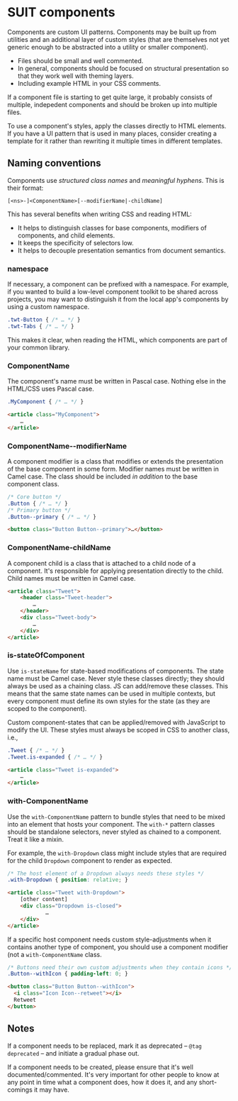 # SUIT components

Components are custom UI patterns. Components may be built up from
utilities and an additional layer of custom styles (that are themselves not yet
generic enough to be abstracted into a utility or smaller component).

* Files should be small and well commented.
* In general, components should be focused on structural presentation so that
  they work well with theming layers.
* Including example HTML in your CSS comments.

If a component file is starting to get quite large, it probably consists of
multiple, indepedent components and should be broken up into multiple files.

To use a component's styles, apply the classes directly to HTML elements. If
you have a UI pattern that is used in many places, consider creating a template
for it rather than rewriting it multiple times in different templates.

## Naming conventions

Components use _structured class names_ and _meaningful hyphens_. This is their
format:

```
[<ns>-]<ComponentName>[--modifierName|-childName]
```

This has several benefits when writing CSS and reading HTML:

* It helps to distinguish classes for base components, modifiers of components,
  and child elements.
* It keeps the specificity of selectors low.
* It helps to decouple presentation semantics from document semantics.

### namespace

If necessary, a component can be prefixed with a namespace. For example, if you
wanted to build a low-level component toolkit to be shared across projects, you
may want to distinguish it from the local app's components by using a custom
namespace.

```css
.twt-Button { /* … */ }
.twt-Tabs { /* … */ }
```

This makes it clear, when reading the HTML, which components are part of your
common library.

### ComponentName

The component's name must be written in Pascal case. Nothing else in the
HTML/CSS uses Pascal case.

```css
.MyComponent { /* … */ }
```

```html
<article class="MyComponent">
    …
</article>
```

### ComponentName--modifierName

A component modifier is a class that modifies or extends the presentation of
the base component in some form. Modifier names must be written in Camel
case. The class should be included _in addition_ to the base component class.

```css
/* Core button */
.Button { /* … */ }
/* Primary button */
.Button--primary { /* … */ }
```

```html
<button class="Button Button--primary">…</button>
```

### ComponentName-childName

A component child is a class that is attached to a child node of a component.
It's responsible for applying presentation directly to the child. Child names
must be written in Camel case.

```html
<article class="Tweet">
    <header class="Tweet-header">
        …
    </header>
    <div class="Tweet-body">
        …
    </div>
</article>
```

### is-stateOfComponent

Use `is-stateName` for state-based modifications of components. The state name
must be Camel case. Never style these classes directly; they should always be
used as a chaining class. JS can add/remove these classes. This means that the
same state names can be used in multiple contexts, but every component must
define its own styles for the state (as they are scoped to the component).

Custom component-states that can be applied/removed with JavaScript to modify
the UI. These styles must always be scoped in CSS to another class, i.e.,

```css
.Tweet { /* … */ }
.Tweet.is-expanded { /* … */ }
```

```html
<article class="Tweet is-expanded">
    …
</article>
```

### with-ComponentName

Use the `with-ComponentName` pattern to bundle styles that need to be mixed
into an element that hosts your component. The `with-*` pattern classes should
be standalone selectors, never styled as chained to a component. Treat it like
a mixin.

For example, the `with-Dropdown` class might include styles that are required
for the child `Dropdown` component to render as expected.

```css
/* The host element of a Dropdown always needs these styles */
.with-Dropdown { position: relative; }
```

```html
<article class="Tweet with-Dropdown">
    [other content]
    <div class="Dropdown is-closed">
            …
    </div>
</article>
```

If a specific host component needs custom style-adjustments when it contains
another type of component, you should use a component modifier (not a
`with-ComponentName` class.

```css
/* Buttons need their own custom adjustments when they contain icons */
.Button--withIcon { padding-left: 0; }
```

```html
<button class="Button Button--withIcon">
  <i class="Icon Icon--retweet"></i>
  Retweet
</button>
```

## Notes

If a component needs to be replaced, mark it as deprecated – `@tag
deprecated` – and initiate a gradual phase out.

If a component needs to be created, please ensure that it's well
documented/commented. It's very important for other people to know at any point
in time what a component does, how it does it, and any short-comings it may
have.
